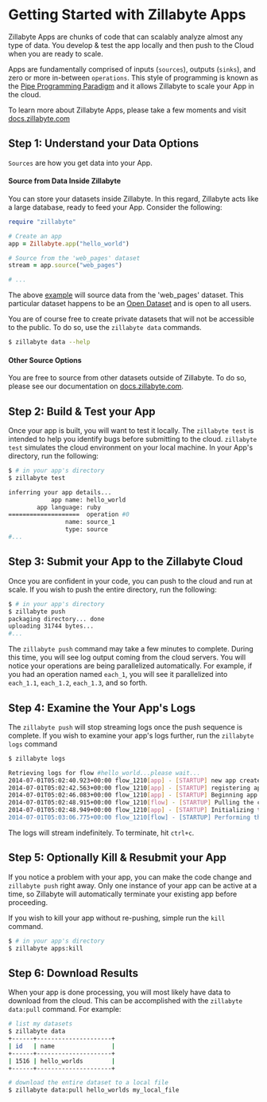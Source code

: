 # Getting Started with Zillabyte Apps

Zillabyte Apps are chunks of code that can scalably analyze almost any type of data.  You develop & test the app locally and then push to the Cloud when you are ready to scale. 

Apps are fundamentally comprised of inputs (`sources`), outputs (`sinks`), and zero or more in-between `operations`.  This style of programming is known as the [Pipe Programming Paradigm](http://blog.zillabyte.com/2014/05/14/the-pipe-programming-paradigm/) and it allows Zillabyte to scale your App in the cloud.

To learn more about Zillabyte Apps, please take a few moments and visit [docs.zillabyte.com](http://docs.zillabyte.com/)

## Step 1: Understand your Data Options

`Sources` are how you get data into your App.  

#### Source from Data Inside Zillabyte 

You can store your datasets inside Zillabyte.  In this regard, Zillabyte acts like a large database, ready to feed your App.  Consider the following: 

```ruby
require "zillabyte"

# Create an app
app = Zillabyte.app("hello_world")

# Source from the 'web_pages' dataset
stream = app.source("web_pages")

# ...
```

The above [example](http://docs.zillabyte.com/quickstart/hello_world/) will source data from the 'web_pages' dataset.  This particular dataset happens to be an [Open Dataset](http://zillabyte.com/data) and is open to all users.  

You are of course free to create private datasets that will not be accessible to the public.  To do so, use the `zillabyte data` commands. 

```bash
$ zillabyte data --help
```

 
#### Other Source Options

You are free to source from other datasets outside of Zillabyte.  To do so, please see our documentation on [docs.zillabyte.com](http://docs.zillabyte.com).


## Step 2: Build & Test your App

Once your app is built, you will want to test it locally.  The `zillabyte test` is intended to help you identify bugs before submitting to the cloud.  `zillabyte test` simulates the cloud environment on your local machine.  In your App's directory, run the following:

```bash
$ # in your app's directory
$ zillabyte test

inferring your app details...
            app name: hello_world
        app language: ruby
====================  operation #0
                name: source_1
                type: source
#... 
```


## Step 3: Submit your App to the Zillabyte Cloud 

Once you are confident in your code, you can push to the cloud and run at scale.  If you wish to push the entire directory, run the following: 

```bash
$ # in your app's directory
$ zillabyte push
packaging directory... done
uploading 31744 bytes... 
#...
```

The `zillabyte push` command may take a few minutes to complete.  During this time, you will see log output coming from the cloud servers.  You will notice your operations are being parallelized automatically.  For example, if you had an operation named `each_1`, you will see it parallelized into `each_1.1`, `each_1.2`, `each_1.3`, and so forth.  


## Step 4: Examine the Your App's Logs

The `zillabyte push` will stop streaming logs once the push sequence is complete.  If you wish to examine your app's logs further, run the `zillabyte logs` command

```bash
$ zillabyte logs

Retrieving logs for flow #hello_world...please wait...
2014-07-01T05:02:40.923+00:00 flow_1210[app] - [STARTUP] new app created.
2014-07-01T05:02:42.563+00:00 flow_1210[app] - [STARTUP] registering app.
2014-07-01T05:02:46.083+00:00 flow_1210[app] - [STARTUP] Beginning app deployment
2014-07-01T05:02:48.915+00:00 flow_1210[flow] - [STARTUP] Pulling the code from our servers...
2014-07-01T05:02:48.949+00:00 flow_1210[app] - [STARTUP] Initializing the app's environment...this might take a while.
2014-07-01T05:03:06.775+00:00 flow_1210[flow] - [STARTUP] Performing the initial setup...
```

The logs will stream indefinitely.  To terminate, hit `ctrl+c`.

## Step 5: Optionally Kill & Resubmit your App 

If you notice a problem with your app, you can make the code change and `zillabyte push` right away.  Only one instance of your app can be active at a time, so Zillabyte will automatically terminate your existing app before proceeding. 

If you wish to kill your app without re-pushing, simple run the `kill` command. 

```bash
$ # in your app's directory
$ zillabyte apps:kill
```

## Step 6: Download Results 

When your app is done processing, you will most likely have data to download from the cloud.  This can be accomplished with the `zillabyte data:pull` command.  For example: 

```bash
# list my datasets
$ zillabyte data
+------+---------------------+
| id   | name                |
+------+---------------------+
| 1516 | hello_worlds        |
+------+---------------------+
```

```bash
# download the entire dataset to a local file
$ zillabyte data:pull hello_worlds my_local_file
```

